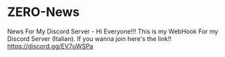 # ZERO-News
News For My Discord Server -
Hi Everyone!!!
This is my WebHook For my Discord Server (Italian).
If you wanna join here's the link!!
https://discord.gg/EV7uWSPa
